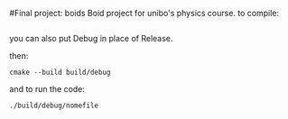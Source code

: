 #Final project: boids
Boid project for unibo's physics course. 
to compile:

```cmake -S . -B build/debug -DCMAKE_BUILD_TYPE=Release

```
you can also put Debug in place of Release.

then:

```
cmake --build build/debug
```
and to run the code:
```
./build/debug/nomefile
```
